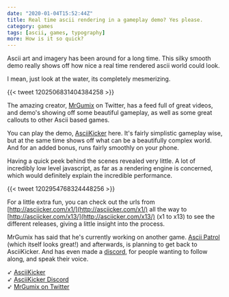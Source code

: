 ```yaml
---
date: "2020-01-04T15:52:44Z"
title: Real time ascii rendering in a gameplay demo? Yes please.
category: games
tags: [ascii, games, typography]
more: How is it so quick?
---
```


Ascii art and imagery has been around for a long time. This silky smooth demo really shows off how nice a real time rendered ascii world could look.

I mean, just look at the water, its completely mesmerizing.

{{< tweet 1202506831404384258 >}}

The amazing creator, [MrGumix](https://twitter.com/MrGumix) on Twitter, has a feed full of great videos, and demo's showing off some beautiful gameplay, as well as some great callouts to other Ascii based games.

You can play the demo, [AsciiKicker](http://asciicker.com/x13/) here. It's fairly simplistic gameplay wise, but at the same time shows off what can be a beautifully complex world. And for an added bonus, runs fairly smoothly on your phone.

<!--more-->

Having a quick peek behind the scenes revealed very little. A lot of incredibly low level javascript, as far as a rendering engine is concerned, which would definitely explain the incredible performance.

{{< tweet 1202954768324448256 >}}

For a little extra fun, you can check out the urls from [http://asciicker.com/x1/](http://asciicker.com/x1/) all the way to [http://asciicker.com/x13/](http://asciicker.com/x13/) (x1 to x13) to see the different releases, giving a little insight into the process.

MrGumix has said that he's currently working on another game. [Ascii Patrol](https://twitter.com/MrGumix/status/989555238209249280) (which itself looks great!) and afterwards, is planning to get back to AsciiKicker. And has even made a [discord](https://discordapp.com/invite/DzSuhHs), for people wanting to follow along, and speak their voice.

➶ [AsciiKicker](http://asciicker.com/x13/)  
➶ [AsciiKicker Discord](https://discordapp.com/invite/DzSuhHs)  
➶ [MrGumix on Twitter](https://twitter.com/MrGumix)

